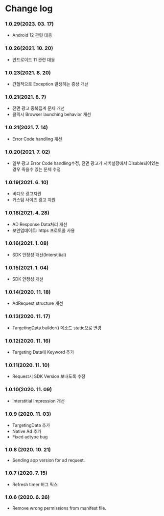 # Change log

### 1.0.29(2023. 03. 17)
- Android 12 관련 대응

### 1.0.26(2021. 10. 20)
- 안드로이드 11 관련 대응

### 1.0.23(2021. 8. 20)
- 간헐적으로 Exception 발생하는 증상 개선

### 1.0.21(2021. 8. 7)
- 전면 광고 중복집계 문제 개선
- 클릭시 Browser launching behavior 개선

### 1.0.21(2021. 7. 14)
- Error Code handling 개선

### 1.0.20(2021. 7. 02)
- 일부 광고 Error Code handling수정, 전면 광고가 서버설정에서 Disable되어있는경우 죽을수 있는 문제 수정

### 1.0.19(2021. 6. 10)
- 비디오 광고지원
- 커스텀 사이즈 광고 지원

### 1.0.18(2021. 4. 28)
- AD Response Data처리 개선
- 보안업데이트: https 프로토콜 사용

### 1.0.16(2021. 1. 08)

- SDK 안정성 개선(Interstitial)

### 1.0.15(2021. 1. 04)

- SDK 안정성 개선

### 1.0.14(2020. 11. 18)

- AdRequest structure 개선

### 1.0.13(2020. 11. 17)

- TargetingData.builder() 메소드 static으로 변경

### 1.0.12(2020. 11. 16)

- Targeting Data에 Keyword 추가

### 1.0.11(2020. 11. 10)

- Request시 SDK Version 보내도록 수정

### 1.0.10(2020. 11. 09)

- Interstitial Impression 개선

### 1.0.9 (2020. 11. 03)

- TargetingData 추가
- Native Ad 추가
- Fixed adtype bug

### 1.0.8 (2020. 10. 21)

- Sending app version for ad request.

### 1.0.7 (2020. 7. 15)

- Refresh timer 버그 픽스

### 1.0.6 (2020. 6. 26)

- Remove wrong permissions from manifest file.
